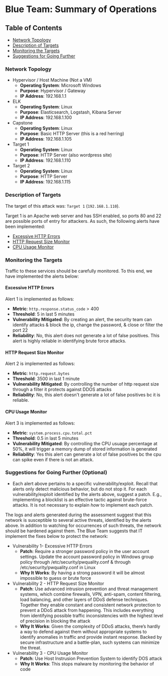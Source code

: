# Blue Team: Summary of Operations

## Table of Contents
- [Network Topology](#network-topology)
- [Description of Targets](#description-of-targets)
- [Monitoring the Targets](#monitoring-the-targets)
- [Suggestions for Going Further](#suggestions-for-going-further-optional)

### Network Topology
- Hypervisor / Host Machine (Not a VM)
  - **Operating System**: Microsoft Windows
  - **Purpose**: Hypervisor / Gateway
  - **IP Address**: 192.168.1.1
- ELK
  - **Operating System**: Linux
  - **Purpose**: Elasticsearch, Logstash, Kibana Server
  - **IP Address**: 192.168.1.100
- Capstone
  - **Operating System**: Linux
  - **Purpose**: Basic HTTP Server (this is a red herring)
  - **IP Address**: 192.168.1.105
- Target 1
  - **Operating System**: Linux
  - **Purpose**: HTTP Server (also wordpress site)
  - **IP Address**: 192.168.1.110
- Target 2
  - **Operating System**: Linux
  - **Purpose**: HTTP Server
  - **IP Address**: 192.168.1.115

### Description of Targets
The target of this attack was: `Target 1` (`192.168.1.110`).

Target 1 is an Apache web server and has SSH enabled, so ports 80 and 22 are possible ports of entry for attackers. As such, the following alerts have been implemented:

- [Excessive HTTP Errors](#excessive-http-errors)
- [HTTP Request Size Monitor](#http-request-size-monitor)
- [CPU Usage Monitor](#cpu-usage-monitor)

### Monitoring the Targets

Traffic to these services should be carefully monitored. To this end, we have implemented the alerts below:

#### Excessive HTTP Errors

Alert 1 is implemented as follows:

- **Metric**: `http.response.status_code` > 400
- **Threshold**: 5 in last 5 minutes
- **Vulnerability Mitigated**: By creating an alert, the security team can identify attacks & block the ip, change the password, & close or filter the port 22
- **Reliability**: No, this alert does not generate a lot of false positives. This alert is highly reliable in identifying brute force attacks.

#### HTTP Request Size Monitor

Alert 2 is implemented as follows:

- **Metric**: `http.request.bytes`
- **Threshold**: 3500 in last 1 minute
- **Vulnerability Mitigated**: By controlling the number of http request size through a filter it protects against DDOS attacks
- **Reliability**: No, this alert doesn't generate a lot of false positives bc it is reliable.

#### CPU Usage Monitor

Alert 3 is implemented as follows:

- **Metric**: `system.process.cpu.total.pct`
- **Threshold**: 0.5 in last 5 minutes
- **Vulnerability Mitigated**: By controlling the CPU usuage percentage at 50%, it will trigger a memory dump of stored information is generated
- **Reliability**: Yes this alert can generate a lot of false positives bc the cpu can spike even if there is not an attack.

### Suggestions for Going Further (Optional)

- Each alert above pertains to a specific vulnerability/exploit. Recall that alerts only detect malicious behavior, but do not stop it. For each vulnerability/exploit identified by the alerts above, suggest a patch. E.g., implementing a blocklist is an effective tactic against brute-force attacks. It is not necessary to explain *how* to implement each patch.

The logs and alerts generated during the assessment suggest that this network is susceptible to several active threats, identified by the alerts above. In addition to watching for occurrences of such threats, the network should be hardened against them. The Blue Team suggests that IT implement the fixes below to protect the network:

- Vulnerability 1- Excessive HTTP Errors
  - **Patch**: Require a stronger password policy in the user account settings. Update the account password policy in Windows group policy through /etc/security/pwquality.conf & through /etc/security/pwquality.conf in Linux
  - **Why It Works**: By having a strong password it will be almost impossible to guess or brute force
- Vulnerability 2 - HTTP Request Size Monitor
  - **Patch**: Use advanced intrusion prevention and threat management systems, which combine firewalls, VPN, anti-spam, content filtering, load balancing, and other layers of DDoS defense techniques. Together they enable constant and consistent network protection to prevent a DDoS attack from happening. This includes everything from identifying possible traffic inconsistencies with the highest level of precision in blocking the attack
  - **Why It Works**: Given the complexity of DDoS attacks, there’s hardly a way to defend against them without appropriate systems to identify anomalies in traffic and provide instant response. Backed by secure infrastructure and a battle-plan, such systems can minimize the threat.
- Vulnerability 3 - CPU Usage Monitor
  - **Patch**: Use Host Instrusion Prevention System to identify DOS attack
  - **Why It Works**: This stops malware by monitoring the behavior of code
